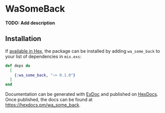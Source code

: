 # WaSomeBack

**TODO: Add description**

## Installation

If [available in Hex](https://hex.pm/docs/publish), the package can be installed
by adding `wa_some_back` to your list of dependencies in `mix.exs`:

```elixir
def deps do
  [
    {:wa_some_back, "~> 0.1.0"}
  ]
end
```

Documentation can be generated with [ExDoc](https://github.com/elixir-lang/ex_doc)
and published on [HexDocs](https://hexdocs.pm). Once published, the docs can
be found at <https://hexdocs.pm/wa_some_back>.

